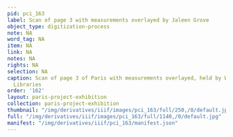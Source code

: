 ```yaml
---
pid: pci_163
label: Scan of page 3 with measurements overlayed by Jaleen Grove
object_type: digitization-process
note: NA
word_tag: NA
item: NA
link: NA
notes: NA
rights: NA
selection: NA
caption: Scan of page 3 of Paris with measurements overlayed, held by Washington University
  Libraries
order: '162'
layout: paris-project-exhibition
collection: paris-project-exhibition
thumbnail: "/img/derivatives/iiif/images/pci_163/full/250,/0/default.jpg"
full: "/img/derivatives/iiif/images/pci_163/full/1140,/0/default.jpg"
manifest: "/img/derivatives/iiif/pci_163/manifest.json"
---
```

